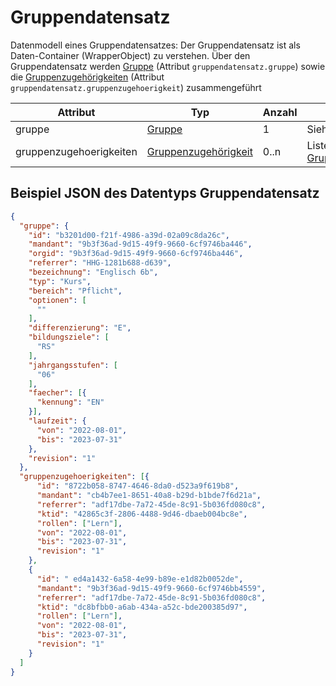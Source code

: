 # Gruppendatensatz

Datenmodell eines Gruppendatensatzes: Der Gruppendatensatz ist als Daten-Container (WrapperObject) zu verstehen.
Über den Gruppendatensatz werden [Gruppe](./gruppe.md) (Attribut `gruppendatensatz.gruppe`) sowie
die [Gruppenzugehörigkeiten](./gruppenzugehörigkeit.md) (Attribut `gruppendatensatz.gruppenzugehoerigkeit`) zusammengeführt

Attribut | Typ | Anzahl | Bemerkung
--- | --- | --- | ---
gruppe | [Gruppe](./gruppe.md) | 1 | Siehe [Gruppe](./gruppe.md).
gruppenzugehoerigkeiten | [Gruppenzugehörigkeit](./gruppenzugehörigkeit.md) | 0..n  | Liste (Array) von [Gruppenzugehörigkeit](./gruppenzugehörigkeit.md).

## Beispiel JSON des Datentyps Gruppendatensatz

```json
{
  "gruppe": {
    "id": "b3201d00-f21f-4986-a39d-02a09c8da26c",
    "mandant": "9b3f36ad-9d15-49f9-9660-6cf9746ba446",
    "orgid": "9b3f36ad-9d15-49f9-9660-6cf9746ba446",
    "referrer": "HHG-1281b688-d639",
    "bezeichnung": "Englisch 6b",
    "typ": "Kurs",
    "bereich": "Pflicht",
    "optionen": [
      ""
    ],
    "differenzierung": "E",
    "bildungsziele": [
      "RS"
    ],
    "jahrgangsstufen": [
      "06"
    ],
    "faecher": [{
      "kennung": "EN"
    }],
    "laufzeit": {
      "von": "2022-08-01",
      "bis": "2023-07-31"
    },
    "revision": "1"
  },
  "gruppenzugehoerigkeiten": [{
      "id": "8722b058-8747-4646-8da0-d523a9f619b8",
      "mandant": "cb4b7ee1-8651-40a8-b29d-b1bde7f6d21a",
      "referrer": "adf17dbe-7a72-45de-8c91-5b036fd080c8",
      "ktid": "42865c3f-2806-4488-9d46-dbaeb004bc8e",
      "rollen": ["Lern"],
      "von": "2022-08-01",
      "bis": "2023-07-31",
      "revision": "1"
    },
    {
      "id": " ed4a1432-6a58-4e99-b89e-e1d82b0052de",
      "mandant": "9b3f36ad-9d15-49f9-9660-6cf9746bb4559",
      "referrer": "adf17dbe-7a72-45de-8c91-5b036fd080c8",
      "ktid": "dc8bfbb0-a6ab-434a-a52c-bde200385d97",
      "rollen": ["Lern"],
      "von": "2022-08-01",
      "bis": "2023-07-31",
      "revision": "1"
    }
  ]
}
```
